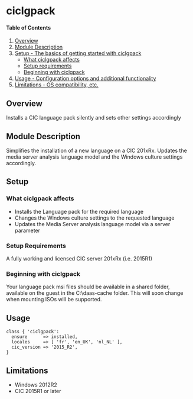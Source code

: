 # ciclgpack

#### Table of Contents

1. [Overview](#overview)
2. [Module Description](#module-description)
3. [Setup - The basics of getting started with ciclgpack](#setup)
    * [What ciclgpack affects](#what-ciclgpack-affects)
    * [Setup requirements](#setup-requirements)
    * [Beginning with ciclgpack](#beginning-with-ciclgpack)
4. [Usage - Configuration options and additional functionality](#usage)
5. [Limitations - OS compatibility, etc.](#limitations)

## Overview

Installs a CIC language pack silently and sets other settings accordingly

## Module Description

Simplifies the installation of a new language on a CIC 201xRx. Updates the media server analysis language model and the Windows culture settings accordingly.

## Setup

### What ciclgpack affects

* Installs the Language pack for the required language
* Changes the Windows culture settings to the requested language
* Updates the Media Server analysis language model via a server parameter

### Setup Requirements

A fully working and licensed CIC server 201xRx (i.e. 2015R1)

### Beginning with ciclgpack

Your language pack msi files should be available in a shared folder, available on the guest in the C:\daas-cache folder. This will soon change when mounting ISOs will be supported.

## Usage

```puppet
class { 'ciclgpack':
  ensure      => installed,
  locales     => [ 'fr', 'en_UK', 'nl_NL' ],
  cic_version => '2015_R2',
}
```

## Limitations

* Windows 2012R2
* CIC 2015R1 or later